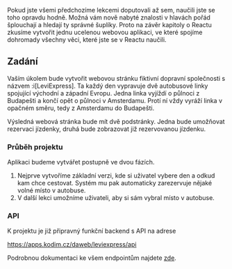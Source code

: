 Pokud jste všemi předchozíme lekcemi doputovali až sem, naučili jste se toho opravdu hodně. Možná vám nově nabyté znalosti v hlavách pořád šplouchají a hledají ty správné šuplíky. Proto na závěr kapitoly o Reactu zkusíme vytvořit jednu ucelenou webovou aplikaci, ve které spojíme dohromady všechny věci, které jste se v Reactu naučili.

## Zadání

Vaším úkolem bude vytvořit webovou stránku fiktivní dopravní společnosti s názvem :i[LeviExpress]. Ta každý den vypravuje dvě autobusové linky spojující východní a západní Evropu. Jedna linka vyjíždí o půlnoci z Budapešti a končí opět o půlnoci v Amsterdamu. Protí ní vždy vyráží linka v opačném směru, tedy z Amsterdamu do Budapešti.

Výsledná webová stránka bude mít dvě podstránky. Jedna bude umožňovat rezervaci jízdenky, druhá bude zobrazovat již rezervovanou jízdenku.

### Průběh projektu

Aplikaci budeme vytvářet postupně ve dvou fázích.

1. Nejprve vytvoříme základní verzi, kde si uživatel vybere den a odkud kam chce cestovat. Systém mu pak automaticky zarezervuje nějaké volné místo v autobuse.
1. V další lekci umožníme uživateli, aby si sám vybral místo v autobuse.

### API

K projektu je již připravný funkční backend s API na adrese

https://apps.kodim.cz/daweb/leviexpress/api

Podrobnou dokumentaci ke všem endpointům najdete [zde](https://apps.kodim.cz/daweb/leviexpress/docs).
